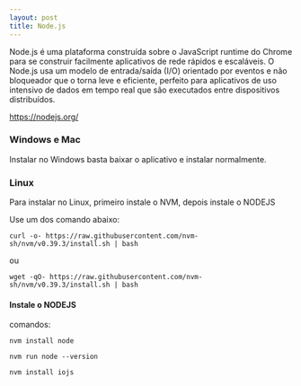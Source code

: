 ```yaml
---
layout: post
title: Node.js
---
```


Node.js é uma plataforma construída sobre o JavaScript runtime do Chrome para se construir facilmente aplicativos de rede rápidos e escaláveis. O Node.js usa um modelo de entrada/saída (I/O) orientado por eventos e não bloqueador que o torna leve e eficiente, perfeito para aplicativos de uso intensivo de dados em tempo real que são executados entre dispositivos distribuídos.
 
<https://nodejs.org/>


### Windows e Mac
Instalar no Windows basta baixar o aplicativo e instalar normalmente.

### Linux
Para instalar no Linux, primeiro instale o NVM, depois instale o NODEJS

Use um dos comando abaixo:

    curl -o- https://raw.githubusercontent.com/nvm-sh/nvm/v0.39.3/install.sh | bash

ou

    wget -qO- https://raw.githubusercontent.com/nvm-sh/nvm/v0.39.3/install.sh | bash


#### Instale o NODEJS

comandos: 

    nvm install node 

    nvm run node --version

    nvm install iojs
